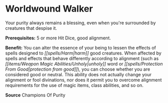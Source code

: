 ﻿---
cssclass: [feats]

---
# Worldwound Walker

Your purity always remains a blessing, even when you're surrounded by creatures that despise it.

**Prerequisites:** 5 or more Hit Dice, good alignment.

**Benefit:** You can alter the essence of your being to lessen the effects of spells designed to _[[spells/Harm|harm]]_ good creatures. When affected by spells and effects that behave differently according to alignment (such as _[[items/Weapon Magic Abilities/Unholy|unholy]]_ word or _[[spells/Protection From Good|protection from good]]_), you can choose whether you are considered good or neutral. This ability does not actually change your alignment or fool divinations, nor does it permit you to overcome alignment requirements for the use of magic items, class abilities, and so on.

**Source** Champions Of Purity
